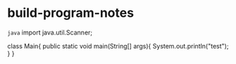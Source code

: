 # build-program-notes

```java```
import java.util.Scanner;

class Main{
    public static void main(String[] args){
        System.out.println("test");
    }
}
```
